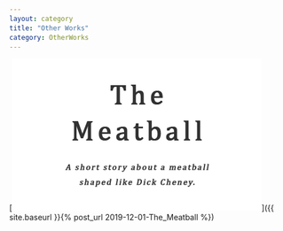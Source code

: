 ```yaml
---
layout: category
title: "Other Works"
category: OtherWorks
---
```


[![The Meatball](/assets/artwork/OtherWorks/Writings/TheMeatball_CoverImage.png)]({{ site.baseurl }}{% post_url 2019-12-01-The_Meatball %})
